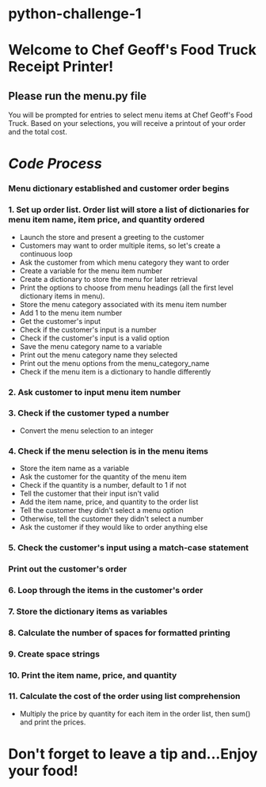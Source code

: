# python-challenge-1

# Welcome to Chef Geoff's Food Truck Receipt Printer!

## Please run the menu.py file
You will be prompted for entries to select menu items at Chef Geoff's Food Truck. Based on your selections, you will receive a printout of your order and the total cost.

# _Code Process_
### Menu dictionary established and customer order begins

### 1. Set up order list. Order list will store a list of dictionaries for menu item name, item price, and quantity ordered

- Launch the store and present a greeting to the customer
- Customers may want to order multiple items, so let's create a continuous loop
- Ask the customer from which menu category they want to order
- Create a variable for the menu item number
- Create a dictionary to store the menu for later retrieval
- Print the options to choose from menu headings (all the first level dictionary items in menu).
- Store the menu category associated with its menu item number
- Add 1 to the menu item number
- Get the customer's input
- Check if the customer's input is a number
- Check if the customer's input is a valid option
- Save the menu category name to a variable
- Print out the menu category name they selected
- Print out the menu options from the menu_category_name
- Check if the menu item is a dictionary to handle differently

### 2. Ask customer to input menu item number
### 3. Check if the customer typed a number
- Convert the menu selection to an integer
### 4. Check if the menu selection is in the menu items
- Store the item name as a variable
- Ask the customer for the quantity of the menu item
- Check if the quantity is a number, default to 1 if not
- Tell the customer that their input isn't valid
- Add the item name, price, and quantity to the order list
- Tell the customer they didn't select a menu option
- Otherwise, tell the customer they didn't select a number
- Ask the customer if they would like to order anything else
### 5. Check the customer's input using a match-case statement

### __Print out the customer's order__

### 6. Loop through the items in the customer's order
### 7. Store the dictionary items as variables
### 8. Calculate the number of spaces for formatted printing
### 9. Create space strings
### 10. Print the item name, price, and quantity
### 11. Calculate the cost of the order using list comprehension
- Multiply the price by quantity for each item in the order list, then sum() and print the prices.

# Don't forget to leave a tip and...Enjoy your food!